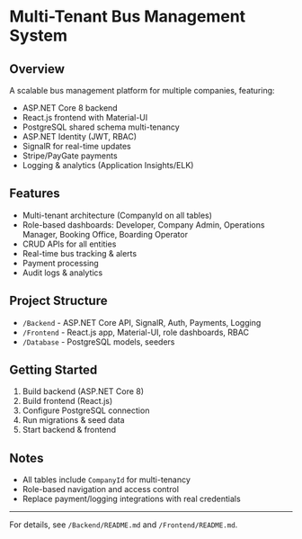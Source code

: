 # Multi-Tenant Bus Management System

## Overview
A scalable bus management platform for multiple companies, featuring:
- ASP.NET Core 8 backend
- React.js frontend with Material-UI
- PostgreSQL shared schema multi-tenancy
- ASP.NET Identity (JWT, RBAC)
- SignalR for real-time updates
- Stripe/PayGate payments
- Logging & analytics (Application Insights/ELK)

## Features
- Multi-tenant architecture (CompanyId on all tables)
- Role-based dashboards: Developer, Company Admin, Operations Manager, Booking Office, Boarding Operator
- CRUD APIs for all entities
- Real-time bus tracking & alerts
- Payment processing
- Audit logs & analytics

## Project Structure
- `/Backend` - ASP.NET Core API, SignalR, Auth, Payments, Logging
- `/Frontend` - React.js app, Material-UI, role dashboards, RBAC
- `/Database` - PostgreSQL models, seeders

## Getting Started
1. Build backend (ASP.NET Core 8)
2. Build frontend (React.js)
3. Configure PostgreSQL connection
4. Run migrations & seed data
5. Start backend & frontend

## Notes
- All tables include `CompanyId` for multi-tenancy
- Role-based navigation and access control
- Replace payment/logging integrations with real credentials

---
For details, see `/Backend/README.md` and `/Frontend/README.md`.
